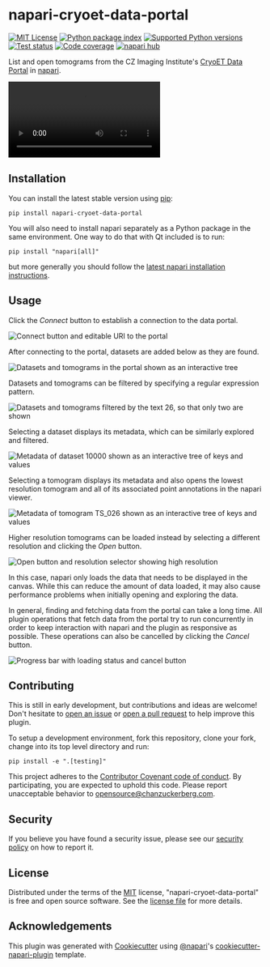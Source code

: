 # napari-cryoet-data-portal

[![MIT License](https://img.shields.io/pypi/l/napari-cryoet-data-portal.svg?color=green)](https://github.com/chanzuckerberg/napari-cryoet-data-portal/raw/main/LICENSE)
[![Python package index](https://img.shields.io/pypi/v/napari-cryoet-data-portal.svg?color=green)](https://pypi.org/project/napari-cryoet-data-portal)
[![Supported Python versions](https://img.shields.io/pypi/pyversions/napari-cryoet-data-portal.svg?color=green)](https://python.org)
[![Test status](https://github.com/chanzuckerberg/napari-cryoet-data-portal/workflows/tests/badge.svg)](https://github.com/chanzuckerberg/napari-cryoet-data-portal/actions)
[![Code coverage](https://codecov.io/gh/chanzuckerberg/napari-cryoet-data-portal/branch/main/graph/badge.svg)](https://codecov.io/gh/chanzuckerberg/napari-cryoet-data-portal)
[![napari hub](https://img.shields.io/endpoint?url=https://api.napari-hub.org/shields/napari-cryoet-data-portal)](https://napari-hub.org/plugins/napari-cryoet-data-portal)

List and open tomograms from the CZ Imaging Institute's [CryoET Data Portal] in [napari].

<video title='Preview of the plugin' src='https://github.com/chanzuckerberg/napari-cryoet-data-portal/assets/2608297/6ccbd314-fd2b-40aa-abeb-dd1afe2a61e2' controls></video>

## Installation

You can install the latest stable version using [pip]:

    pip install napari-cryoet-data-portal

You will also need to install napari separately as a Python package in the same environment.
One way to do that with Qt included is to run:

    pip install "napari[all]"

but more generally you should follow the [latest napari installation instructions].

## Usage

Click the *Connect* button to establish a connection to the data portal.

![Connect button and editable URI to the portal](https://github.com/chanzuckerberg/napari-cryoet-data-portal/assets/2608297/1bc5ecba-daf6-4a14-83a5-332ea5625604)

After connecting to the portal, datasets are added below as they are found.

![Datasets and tomograms in the portal shown as an interactive tree](https://github.com/chanzuckerberg/napari-cryoet-data-portal/assets/2608297/7af78e00-bbba-4c5b-a286-fb865ca8cff0)

Datasets and tomograms can be filtered by specifying a regular expression pattern.

![Datasets and tomograms filtered by the text 26, so that only two are shown](https://github.com/chanzuckerberg/napari-cryoet-data-portal/assets/2608297/96a57f4c-290e-4932-aa2d-95d13edd2d8c)

Selecting a dataset displays its metadata, which can be similarly explored and filtered.

![Metadata of dataset 10000 shown as an interactive tree of keys and values](https://github.com/chanzuckerberg/napari-cryoet-data-portal/assets/2608297/b230720a-9083-4e35-a9db-44071c979fcc)

Selecting a tomogram displays its metadata and also opens the lowest resolution tomogram and all of its associated point annotations in the napari viewer.

![Metadata of tomogram TS_026 shown as an interactive tree of keys and values](https://github.com/chanzuckerberg/napari-cryoet-data-portal/assets/2608297/386b3116-ba16-4f5d-840d-4eafa3dc62b0)

Higher resolution tomograms can be loaded instead by selecting a different resolution and clicking the *Open* button.

![Open button and resolution selector showing high resolution](https://github.com/chanzuckerberg/napari-cryoet-data-portal/assets/2608297/4e5ccb1c-209e-4690-8375-e87cc242abbc)

In this case, napari only loads the data that needs to be displayed in the canvas.
While this can reduce the amount of data loaded, it may also cause performance problems when initially opening and exploring the data.

In general, finding and fetching data from the portal can take a long time.
All plugin operations that fetch data from the portal try to run concurrently in order to keep interaction with napari and the plugin as responsive as possible.
These operations can also be cancelled by clicking the *Cancel* button.

![Progress bar with loading status and cancel button](https://github.com/chanzuckerberg/napari-cryoet-data-portal/assets/2608297/2dc316ae-5231-4159-bc93-785548dbf6a5)

## Contributing

This is still in early development, but contributions and ideas are welcome!
Don't hesitate to [open an issue] or [open a pull request] to help improve this plugin.

To setup a development environment, fork this repository, clone your fork, change into its top level directory and run:

    pip install -e ".[testing]"

This project adheres to the [Contributor Covenant code of conduct].
By participating, you are expected to uphold this code.
Please report unacceptable behavior to opensource@chanzuckerberg.com.

## Security

If you believe you have found a security issue, please see our [security policy] on how to report it.

## License

Distributed under the terms of the [MIT] license, "napari-cryoet-data-portal" is free and open source software. See the [license file] for more details.

## Acknowledgements

This plugin was generated with [Cookiecutter] using [@napari]'s [cookiecutter-napari-plugin] template.


[napari]: https://github.com/napari/napari
[@napari]: https://github.com/napari
[CryoET Data Portal]: https://chanzuckerberg.github.io/cryoet-data-portal
[pip]: https://pypi.org/project/pip/
[Cookiecutter]: https://github.com/audreyr/cookiecutter
[cookiecutter-napari-plugin]: https://github.com/napari/cookiecutter-napari-plugin
[MIT]: http://opensource.org/licenses/MIT
[security policy]: /SECURITY.md
[license file]: /LICENSE
[Contributor Covenant code of conduct]: https://github.com/chanzuckerberg/.github/tree/master/CODE_OF_CONDUCT.md
[open an issue]: https://github.com/chanzuckerberg/napari-cryoet-data-portal/issues
[open a pull request]: https://github.com/chanzuckerberg/napari-cryoet-data-portal/pulls
[latest napari installation instructions]: https://napari.org/stable/tutorials/fundamentals/installation.html#install-as-python-package-recommended
